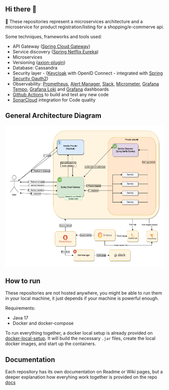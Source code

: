 ## Hi there 👋

:receipt: These repositories represent a microservices architecture and a microservice for product registration/listing for a shopping/e-commerve api.

Some techniques, frameworks and tools used:
* API Gateway ([Spring Cloud Gateway](https://spring.io/projects/spring-cloud-gateway))
* Service discovery ([Spring Netflix Eureka](https://spring.io/projects/spring-cloud-netflix))
* Microservices 
* Versioning ([axion-plugin](https://github.com/allegro/axion-release-plugin))
* Database: Cassandra
* Security layer - ([Keycloak](https://www.keycloak.org/) with OpenID Connect - integrated with [Spring Security Oauth2](https://spring.io/projects/spring-security-oauth))
* Observability: [Prometheus](https://prometheus.io/), [Alert Manager](https://prometheus.io/docs/alerting/latest/alertmanager/#alertmanager), [Slack](https://slack.com/intl/en-gb), [Micrometer](https://micrometer.io/), [Grafana Tempo](https://grafana.com/oss/tempo/), [Grafana Loki](https://grafana.com/oss/loki/) and [Grafana](https://grafana.com/) dashboards
* [Github Actions](https://github.com/features/actions) to build and test any new code
* [SonarCloud](https://sonarcloud.io/organizations/shopping-api/projects) integration for Code quality

## General Architecture Diagram
<p align="center">
    <a href="https://github.com/groot-mg/.github/blob/main/images/general-diagram.png">
        <img height=450 src="./images/general-diagram.png" alt="General diagram">
    </a>
</p>

## How to run
These repositories are not hosted anywhere, you might be able to run them in your local machine, it just depends if your machine is powerful enough. 

Requirements:
* Java 17
* Docker and docker-compose

To run everything together, a docker local setup is already provided on [docker-local-setup](https://github.com/groot-mg/docker-local-setup). It will build the necessary `.jar` files, create the local docker images, and start up the containers.

## Documentation
Each repository has its own documentation on Readme or Wiki pages, but a deeper explanation how everyhing work together is provided on the repo [docs](https://github.com/groot-mg/docs)
